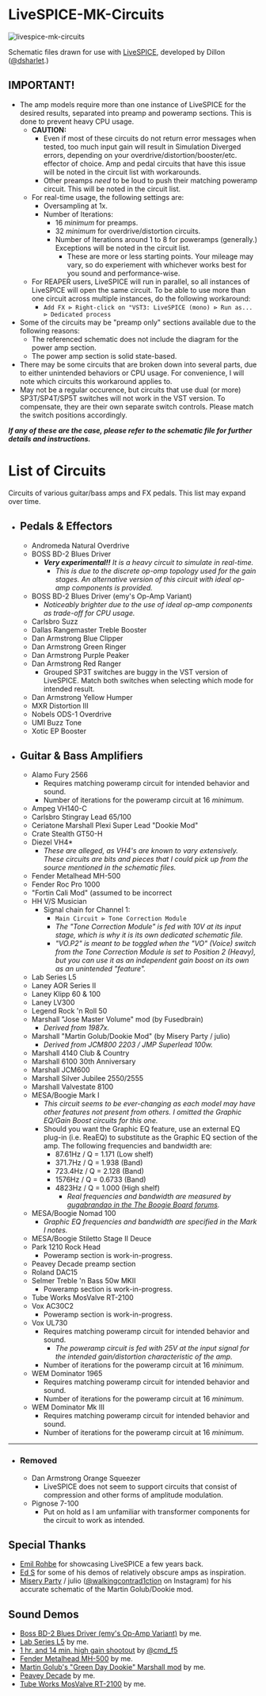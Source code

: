 # LiveSPICE-MK-Circuits
![livespice-mk-circuits](https://github.com/user-attachments/assets/b2af7ccc-bb4a-4518-81c5-2767758b60af)

Schematic files drawn for use with [LiveSPICE]( https://github.com/dsharlet/LiveSPICE ), developed by Dillon ([@dsharlet]( https://github.com/dsharlet ).)

## IMPORTANT!
 - The amp models require more than one instance of LiveSPICE for the desired results, separated into preamp and poweramp sections. This is done to prevent heavy CPU usage.
   - **CAUTION:**
     - Even if most of these circuits do not return error messages when tested, too much input gain will result in Simulation Diverged errors, depending on your overdrive/distortion/booster/etc. effector of choice. Amp and pedal circuits that have this issue will be noted in the circuit list with workarounds.
     - Other preamps _need_ to be loud to push their matching poweramp circuit. This will be noted in the circuit list.
   - For real-time usage, the following settings are:
     - Oversampling at 1x.
     - Number of Iterations:
       - 16 _minimum_ for preamps.
       - 32 _minimum_ for overdrive/distortion circuits.
       - Number of Iterations around 1 to 8 for poweramps (generally.) Exceptions will be noted in the circuit list.
         - These are more or less starting points. Your mileage may vary, so do experiement with whichever works best for you sound and performance-wise.
   - For REAPER users, LiveSPICE will run in parallel, so all instances of LiveSPICE will open the same circuit. To be able to use more than one circuit across multiple instances, do the following workaround:
     - `Add FX ⊳ Right-click on "VST3: LiveSPICE (mono) ⊳ Run as... ⊳ Dedicated process` 
 - Some of the circuits may be "preamp only" sections available due to the following reasons:
   - The referenced schematic does not include the diagram for the power amp section.
   - The power amp section is solid state-based.
 - There may be some circuits that are broken down into several parts, due to either unintended behaviors or CPU usage. For convenience, I will note which circuits this workaround applies to.
 - May not be a regular occurence, but circuits that use dual (or more) SP3T/SP4T/SP5T switches will not work in the VST version. To compensate, they are their own separate switch controls. Please match the switch positions accordingly.

**_If any of these are the case, please refer to the schematic file for further details and instructions._**

# List of Circuits
Circuits of various guitar/bass amps and FX pedals. This list may expand over time.

 - ## Pedals & Effectors
   - Andromeda Natural Overdrive
   - BOSS BD-2 Blues Driver
     - ***Very experimental!!*** *It is a heavy circuit to simulate in real-time.*
       - *This is due to the discrete op-omp topology used for the gain stages. An alternative version of this circuit with ideal op-amp components is provided.*
   - BOSS BD-2 Blues Driver (emy's Op-Amp Variant)
     - *Noticeably brighter due to the use of ideal op-amp components as trade-off for CPU usage.*
   - Carlsbro Suzz
   - Dallas Rangemaster Treble Booster
   - Dan Armstrong Blue Clipper
   - Dan Armstrong Green Ringer
   - Dan Armstrong Purple Peaker
   - Dan Armstrong Red Ranger
     - Grouped SP3T switches are buggy in the VST version of LiveSPICE. Match both switches when selecting which mode for intended result.
   - Dan Armstrong Yellow Humper
   - MXR Distortion III
   - Nobels ODS-1 Overdrive
   - UMI Buzz Tone
   - Xotic EP Booster

 - ## Guitar & Bass Amplifiers
   - Alamo Fury 2566
     - Requires matching poweramp circuit for intended behavior and sound.
     - Number of iterations for the poweramp circuit at 16 _minimum_.
   - Ampeg VH140-C
   - Carlsbro Stingray Lead 65/100
   - Ceriatone Marshall Plexi Super Lead "Dookie Mod"
   - Crate Stealth GT50-H
   - Diezel VH4*
     - _These are alleged, as VH4's are known to vary extensively. These circuits are bits and pieces that I could pick up from the source mentioned in the schematic files._
   - Fender Metalhead MH-500
   - Fender Roc Pro 1000
   - "Fortin Cali Mod" (assumed to be incorrect
   - HH V/S Musician
     - Signal chain for Channel 1:
       - `Main Circuit ⊳ Tone Correction Module`
       - *The "Tone Correction Module" is fed with 10V at its input stage, which is why it is its own dedicated schematic file.*
       - *"VO.P2" is meant to be toggled when the "VO" (Voice) switch from the Tone Correction Module is set to Position 2 (Heavy), but you can use it as an independent gain boost on its own as an unintended "feature".*
   - Lab Series L5
   - Laney AOR Series II
   - Laney Klipp 60 & 100
   - Laney LV300
   - Legend Rock 'n Roll 50
   - Marshall "Jose Master Volume" mod (by Fusedbrain)
     - _Derived from 1987x._
   - Marshall "Martin Golub/Dookie Mod" (by Misery Party / julio)
     - _Derived from JCM800 2203 / JMP Superlead 100w._
   - Marshall 4140 Club & Country
   - Marshall 6100 30th Anniversary
   - Marshall JCM600
   - Marshall Silver Jubilee 2550/2555
   - Marshall Valvestate 8100
   - MESA/Boogie Mark I
     - _This circuit seems to be ever-changing as each model may have other features not present from others. I omitted the Graphic EQ/Gain Boost circuits for this one._
     - Should you want the Graphic EQ feature, use an external EQ plug-in (i.e. ReaEQ) to substitute as the Graphic EQ section of the amp. The following frequencies and bandwidth are:
       - 87.61Hz / Q = 1.171 (Low shelf)
       - 371.7Hz / Q = 1.938 (Band)
       - 723.4Hz / Q = 2.128 (Band)
       - 1576Hz / Q = 0.6733 (Band)
       - 4823Hz / Q = 1.000 (High shelf)
         - _Real frequencies and bandwidth are measured by [gugabrandao in the The Boogie Board forums]( https://boogieforum.com/threads/mesa-boogie-graphic-eq-real-frequencies.69355/ )._
   - MESA/Boogie Nomad 100
     - *Graphic EQ frequencies and bandwidth are specified in the Mark I notes.*
   - MESA/Boogie Stiletto Stage II Deuce
   - Park 1210 Rock Head
     - Poweramp section is work-in-progress.
   - Peavey Decade preamp section
   - Roland DAC15
   - Selmer Treble 'n Bass 50w MKII
     - Poweramp section is work-in-progress.
   - Tube Works MosValve RT-2100
   - Vox AC30C2
     - Poweramp section is work-in-progress.
   - Vox UL730
     - Requires matching poweramp circuit for intended behavior and sound.
       - *The poweramp circuit is fed with 25V at the input signal for the intended gain/distortion characteristic of the amp.*
     - Number of iterations for the poweramp circuit at 16 _minimum_.
   - WEM Dominator 1965
     - Requires matching poweramp circuit for intended behavior and sound.
     - Number of iterations for the poweramp circuit at 16 _minimum_.
   - WEM Dominator Mk III
     - Requires matching poweramp circuit for intended behavior and sound.
     - Number of iterations for the poweramp circuit at 16 _minimum_.
---
 - ### Removed
   - Dan Armstrong Orange Squeezer
     - LiveSPICE does not seem to support circuits that consist of compression and other forms of amplitude modulation.
   - Pignose 7-100
     - Put on hold as I am unfamiliar with transformer components for the circuit to work as intended.

## Special Thanks
 - [Emil Rohbe]( https://www.youtube.com/@Rohbemusic ) for showcasing LiveSPICE a few years back.
 - [Ed S]( https://www.youtube.com/@eds4754/ ) for some of his demos of relatively obscure amps as inspiration.
 - [Misery Party]( https://www.youtube.com/@miseryparty3726 ) / julio ([@walkingcontrad1ction]( https://www.instagram.com/walkingcontrad1ction/ ) on Instagram) for his accurate schematic of the Martin Golub/Dookie mod.

## Sound Demos
 - [Boss BD-2 Blues Driver (emy's Op-Amp Variant)]( https://youtu.be/5Iytw2b1FHE ) by me.
 - [Lab Series L5]( https://youtu.be/xhopjWutTFM ) by me.
 - [1 hr. and 14 min. high gain shootout]( https://www.youtube.com/watch?v=8n2cJ84vBjc ) by [@cmd_f5]( https://www.youtube.com/@cmd_f5 )
 - [Fender Metalhead MH-500]( https://youtu.be/JuXZqc2LVPo ) by me.
 - [Martin Golub's "Green Day Dookie" Marshall mod]( https://youtu.be/Woa6odWk67s ) by me.
 - [Peavey Decade]( https://youtu.be/CR4IU-_BRPQ ) by me.
 - [Tube Works MosValve RT-2100]( https://youtu.be/AjsVQ49L4hQ ) by me.
